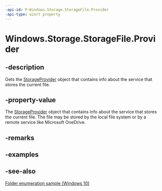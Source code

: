 ```yaml
---
-api-id: P:Windows.Storage.StorageFile.Provider
-api-type: winrt property
---
```


<!-- Property syntax
public Windows.Storage.StorageProvider Provider { get; }
-->

# Windows.Storage.StorageFile.Provider

## -description
Gets the [StorageProvider](storageprovider.md) object that contains info about the service that stores the current file.

## -property-value
The [StorageProvider](storageprovider.md) object that contains info about the service that stores the current file. The file may be stored by the local file system or by a remote service like Microsoft OneDrive.

## -remarks

## -examples

## -see-also
[Folder enumeration sample (Windows 10)](https://github.com/Microsoft/Windows-universal-samples/tree/master/Samples/FolderEnumeration)
